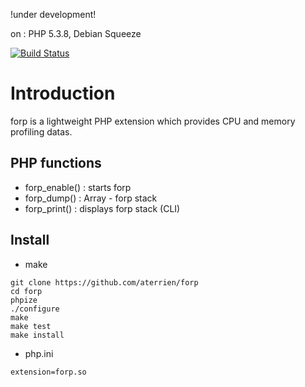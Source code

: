 !under development!

on : PHP 5.3.8,  Debian Squeeze

[![Build Status](https://secure.travis-ci.org/aterrien/forp.png?branch=master)](http://travis-ci.org/aterrien/forp)


# Introduction #

forp is a lightweight PHP extension which provides CPU and memory profiling datas.

## PHP functions ##
- forp_enable() : starts forp
- forp_dump() : Array - forp stack
- forp_print() : displays forp stack (CLI)

## Install ##

* make
```make
git clone https://github.com/aterrien/forp
cd forp
phpize
./configure
make
make test
make install
```

* php.ini
```phpini
extension=forp.so
```
